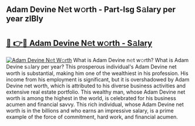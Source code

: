 ## Adam Devine N𝚎t w𝚘rth - Part-Isg S𝚊lary per year zlBly

# <h2><a href="http://gc123al.nevu.top/?p=Adam+Devine">🔗 👉🔴 Adam Devine N𝚎t w𝚘rth - S𝚊lary</a></h2>

[![Adam Devine N𝚎t W𝚘rth](https://i.imgur.com/Oavwk0R.jpeg)](http://gc123al.nevu.top/?p=Adam+Devine)
What is Adam Devine n𝚎t w𝚘rth? What is Adam Devine s𝚊lary per year?
This prosperous individual's Adam Devine net worth is substantial, making him one of the wealthiest in his profession. His income from his employment is significant, but it is overshadowed by Adam Devine net worth, which is attributed to his diverse business activities and extensive real estate portfolio. This wealthy man, whose Adam Devine net worth is among the highest in the world, is celebrated for his business acumen and financial savvy. This rich individual, whose Adam Devine net worth is in the billions and who earns an impressive salary, is a prime example of the force of commitment, hard work, and financial acumen.
